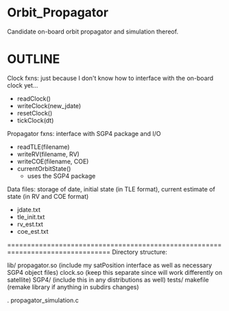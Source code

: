 # Orbit_Propagator
Candidate on-board orbit propagator and simulation thereof.



OUTLINE
=======

Clock fxns: just because I don't know how to interface with the on-board clock yet...
- readClock()
- writeClock(new_jdate)
- resetClock()
- tickClock(dt)

Propagator fxns: interface with SGP4 package and I/O
- readTLE(filename)
- writeRV(filename, RV)
- writeCOE(filename, COE)
- currentOrbitState()
	- uses the SGP4 package


Data files: storage of date, initial state (in TLE format), current estimate of state (in RV and COE format)
- jdate.txt
- tle_init.txt
- rv_est.txt
- coe_est.txt


================================================================================
Directory structure:

lib/
  propagator.so (include my satPosition interface as well as necessary SGP4 object files)
  clock.so (keep this separate since will work differently on satellite)
  SGP4/ (include this in any distributions as well)
  tests/
  makefile (remake library if anything in subdirs changes)

.
  propagator_simulation.c
